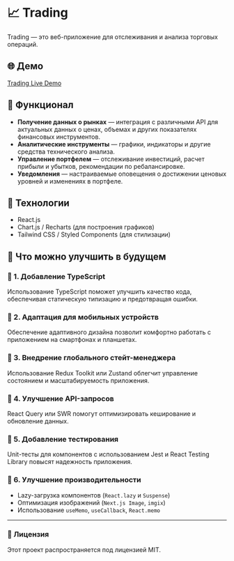 # 📈 Trading

Trading — это веб-приложение для отслеживания и анализа торговых операций.

## 🌐 Демо
[Trading Live Demo](https://github.com/NikVoi/Trading)

## 🚀 Функционал
- **Получение данных о рынках** — интеграция с различными API для актуальных данных о ценах, объемах и других показателях финансовых инструментов.
- **Аналитические инструменты** — графики, индикаторы и другие средства технического анализа.
- **Управление портфелем** — отслеживание инвестиций, расчет прибыли и убытков, рекомендации по ребалансировке.
- **Уведомления** — настраиваемые оповещения о достижении ценовых уровней и изменениях в портфеле.

## 🔧 Технологии
- React.js
- Chart.js / Recharts (для построения графиков)
- Tailwind CSS / Styled Components (для стилизации)

## 🚀 Что можно улучшить в будущем
### 🔹 1. Добавление TypeScript
Использование TypeScript поможет улучшить качество кода, обеспечивая статическую типизацию и предотвращая ошибки.

### 🔹 2. Адаптация для мобильных устройств
Обеспечение адаптивного дизайна позволит комфортно работать с приложением на смартфонах и планшетах.

### 🔹 3. Внедрение глобального стейт-менеджера
Использование Redux Toolkit или Zustand облегчит управление состоянием и масштабируемость приложения.

### 🔹 4. Улучшение API-запросов
React Query или SWR помогут оптимизировать кеширование и обновление данных.

### 🔹 5. Добавление тестирования
Unit-тесты для компонентов с использованием Jest и React Testing Library повысят надежность приложения.

### 🔹 6. Улучшение производительности
- Lazy-загрузка компонентов (`React.lazy` и `Suspense`)
- Оптимизация изображений (`Next.js Image`, `imgix`)
- Использование `useMemo`, `useCallback`, `React.memo`

---
### 📜 Лицензия
Этот проект распространяется под лицензией MIT.
